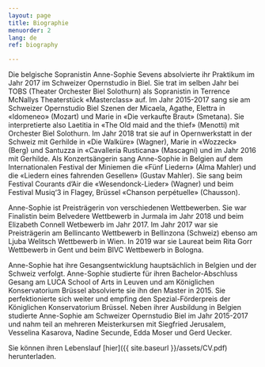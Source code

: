 ```yaml
---
layout: page
title: Biographie
menuorder: 2
lang: de
ref: biography

---
```

Die belgische Sopranistin Anne-Sophie Sevens absolvierte ihr Praktikum im Jahr 2017 im Schweizer Opernstudio in Biel. Sie trat im selben Jahr bei TOBS (Theater Orchester Biel Solothurn) als Sopranistin in Terrence McNallys Theaterstück «Masterclass» auf. Im Jahr 2015-2017 sang sie am Schweizer Opernstudio Biel Szenen der Micaela, Agathe, Elettra in «Idomeneo» (Mozart) und Marie in «Die verkaufte Braut» (Smetana). Sie interpretierte also Laetitia in «The Old maid and the thief» (Menotti) mit Orchester Biel Solothurn. Im Jahr 2018 trat sie auf in Opernwerkstatt in der Schweiz mit Gerhilde in «Die Walküre» (Wagner), Marie in «Wozzeck» (Berg) und Santuzza in «Cavalleria Rusticana» (Mascagni) und im Jahr 2016 mit Gerhilde. 
Als Konzertsängerin sang Anne-Sophie in Belgien auf dem Internationalen Festival der Miniemen die «Fünf Liedern» (Alma Mahler) und die «Liedern eines fahrenden Gesellen» (Gustav Mahler). Sie sang beim Festival Courants d’Air die «Wesendonck-Lieder» (Wagner) und beim Festival Musiq‘3 in Flagey, Brüssel «Chanson perpétuelle» (Chausson). 

Anne-Sophie ist Preisträgerin von verschiedenen Wettbewerben. Sie war Finalistin beim Belvedere Wettbewerb in Jurmala im Jahr 2018 und beim Elizabeth Connell Wetbewerb im Jahr 2017. Im Jahr 2017 war sie Preisträgerin am Bellincanto Wettbewerb in Bellinzona (Schweiz) ebenso am Ljuba Welitsch Wettbewerb in Wien. In 2019 war sie Laureat beim Rita Gorr Wettbewerb in Gent und beim BIVC Wettbewerb in Bologna. 

Anne-Sophie hat ihre Gesangsentwicklung hauptsächlich in Belgien und der Schweiz verfolgt. Anne-Sophie studierte für ihren Bachelor-Abschluss Gesang am LUCA School of Arts in Leuven und am Königlichen Konservatorium Brüssel absolvierte sie ihn den Master in 2015. Sie perfektionierte sich weiter und empfing den Spezial-Förderpreis der Königlichen Konservatorium Brüssel. Neben ihrer Ausbildung in Belgien studierte Anne-Sophie am Schweizer Opernstudio Biel im Jahr 2015-2017 und nahm teil an mehreren Meisterkursen mit Siegfried Jerusalem, Vesselina Kasarova, Nadine Secunde, Edda Moser und Gerd Uecker. 

Sie können ihren Lebenslauf [hier]({{ site.baseurl }}/assets/CV.pdf) herunterladen.



